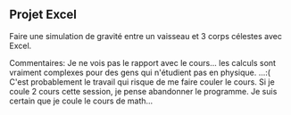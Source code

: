 **Projet Excel**
-----------------------------------------------------------------------------------------------------------------------------
Faire une simulation de gravité entre un vaisseau et 3 corps célestes avec Excel.





























































































Commentaires:
Je ne vois pas le rapport avec le cours... les calculs sont vraiment complexes pour des gens qui n'étudient pas en physique.
...:(
C'est probablement le travail qui risque de me faire couler le cours. Si je coule 2 cours cette session, je pense abandonner le programme. Je suis certain que je coule le cours de math...  
